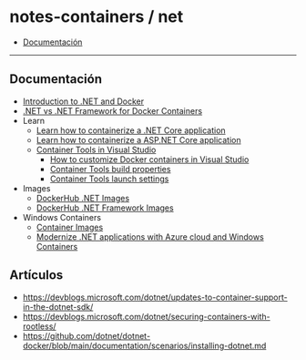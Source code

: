 # notes-containers / net

- [Documentación](#documentación)

---

## Documentación

- [Introduction to .NET and Docker](https://learn.microsoft.com/en-us/dotnet/core/docker/introduction)
- [.NET vs .NET Framework for Docker Containers](https://learn.microsoft.com/en-us/dotnet/architecture/microservices/net-core-net-framework-containers/general-guidance)
- Learn
  - [Learn how to containerize a .NET Core application](https://learn.microsoft.com/en-us/dotnet/core/docker/build-container)
  - [Learn how to containerize a ASP.NET Core application](https://learn.microsoft.com/en-us/aspnet/core/host-and-deploy/docker/building-net-docker-images)
  - [Container Tools in Visual Studio](https://learn.microsoft.com/en-us/visualstudio/containers)
    - [How to customize Docker containers in Visual Studio](https://learn.microsoft.com/en-us/visualstudio/containers/container-build)
    - [Container Tools build properties](https://learn.microsoft.com/en-us/visualstudio/containers/container-msbuild-properties)
    - [Container Tools launch settings](https://learn.microsoft.com/en-us/visualstudio/containers/container-launch-settings)
- Images
  - [DockerHub .NET Images](https://hub.docker.com/_/microsoft-dotnet/)
  - [DockerHub .NET Framework Images](https://hub.docker.com/_/microsoft-dotnet-framework)
- Windows Containers
  - [Container Images](https://learn.microsoft.com/en-us/virtualization/windowscontainers/manage-containers/container-base-images)
  - [Modernize .NET applications with Azure cloud and Windows Containers](https://learn.microsoft.com/en-us/dotnet/architecture/modernize-with-azure-containers)

## Artículos

- https://devblogs.microsoft.com/dotnet/updates-to-container-support-in-the-dotnet-sdk/
- https://devblogs.microsoft.com/dotnet/securing-containers-with-rootless/
- https://github.com/dotnet/dotnet-docker/blob/main/documentation/scenarios/installing-dotnet.md
